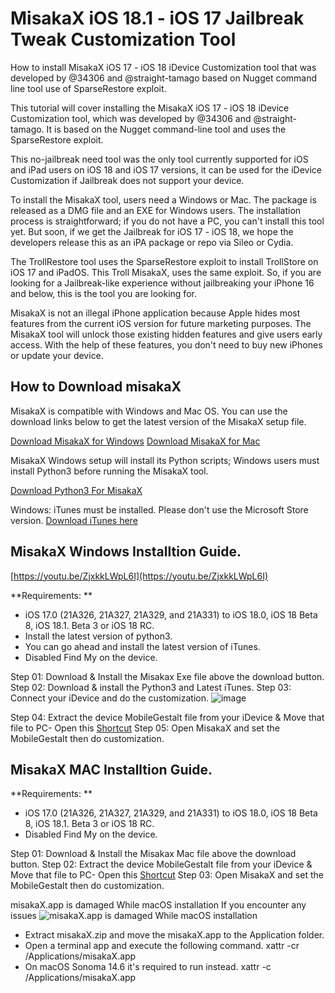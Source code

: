 # MisakaX iOS 18.1 - iOS 17 Jailbreak Tweak Customization Tool
How to install MisakaX iOS 17 - iOS 18 iDevice Customization tool that was developed by @34306 and @straight-tamago based on Nugget command line tool use of SparseRestore exploit. 

This tutorial will cover installing the MisakaX iOS 17 - iOS 18 iDevice Customization tool, which was developed by @34306 and @straight-tamago. It is based on the Nugget command-line tool and uses the SparseRestore exploit.

This no-jailbreak need tool was the only tool currently supported for iOS and iPad users on iOS 18 and iOS 17 versions, it can be used for the iDevice Customization if Jailbreak does not support your device.

To install the MisakaX tool, users need a Windows or Mac. The package is released as a DMG file and an EXE for Windows users. The installation process is straightforward; if you do not have a PC, you can't install this tool yet. But soon, if we get the Jailbreak for iOS 17 - iOS 18, we hope the developers release this as an iPA package or repo via Sileo or Cydia.

The TrollRestore tool uses the SparseRestore exploit to install TrollStore on iOS 17 and iPadOS. This Troll MisakaX, uses the same exploit. So, if you are looking for a Jailbreak-like experience without jailbreaking your iPhone 16 and below, this is the tool you are looking for.

MisakaX is not an illegal iPhone application because Apple hides most features from the current iOS version for future marketing purposes. The MisakaX tool will unlock those existing hidden features and give users early access. With the help of these features, you don't need to buy new iPhones or update your device.

## How to Download misakaX
MisakaX is compatible with Windows and Mac OS. You can use the download links below to get the latest version of the MisakaX setup file. 

[Download MisakaX for Windows](https://github.com/straight-tamago/misakaX/releases/download/2.2/misakaX-2.2-windows-edition.zip)
[Download MisakaX for Mac](https://github.com/straight-tamago/misakaX/releases/download/2.2/misakaX-2.2-macOS-edition.zip)

MisakaX Windows setup will install its Python scripts; Windows users must install Python3 before running the MisakaX tool. 

[Download Python3 For MisakaX](https://www.python.org/downloads/)

Windows: iTunes must be installed. Please don't use the Microsoft Store version.
[Download iTunes here](https://secure-appldnld.apple.com/itunes12/052-51516-20240506-351B8BFB-C5A7-4FD8-8262-60CD9FAA1464/iTunes64Setup.exe)

## MisakaX Windows Installtion Guide. 

[https://youtu.be/ZjxkkLWpL6I](https://youtu.be/ZjxkkLWpL6I)

**Requirements: **
- iOS 17.0 (21A326, 21A327, 21A329, and 21A331) to iOS 18.0, iOS 18 Beta 8, iOS 18.1. Beta 3 or iOS 18 RC.
- Install the latest version of python3.
- You can go ahead and install the latest version of iTunes. 
- Disabled Find My on the device.

Step 01: Download & Install the Misakax Exe file above the download button.
Step 02: Download & install the Python3 and Latest iTunes.
Step 03: Connect your iDevice and do the customization.
![image](https://github.com/user-attachments/assets/4410f586-ea69-4103-ab4e-7668846fb151)

Step 04: Extract the device MobileGestalt file from your iDevice & Move that file to PC- Open this [Shortcut](https://www.icloud.com/shortcuts/e2077174cc424253a24164a1df674ac4)
Step 05: Open MisakaX and set the MobileGestalt then do customization.



## MisakaX MAC Installtion Guide. 

**Requirements: **
- iOS 17.0 (21A326, 21A327, 21A329, and 21A331) to iOS 18.0, iOS 18 Beta 8, iOS 18.1. Beta 3 or iOS 18 RC.
- Disabled Find My on the device.

Step 01: Download & Install the Misakax Mac file above the download button.
Step 02: Extract the device MobileGestalt file from your iDevice & Move that file to PC- Open this [Shortcut](https://www.icloud.com/shortcuts/e2077174cc424253a24164a1df674ac4)
Step 03: Open MisakaX and set the MobileGestalt then do customization.

misakaX.app is damaged While macOS installation If you encounter any issues
![misakaX.app is damaged While macOS installation](https://github.com/user-attachments/assets/6b3505e0-d88f-44ec-bdef-1e5b242d8727)

- Extract misakaX.zip and move the misakaX.app to the Application folder.
- Open a terminal app and execute the following command.
xattr -cr /Applications/misakaX.app
- On macOS Sonoma 14.6 it's required to run instead.
xattr -c /Applications/misakaX.app

